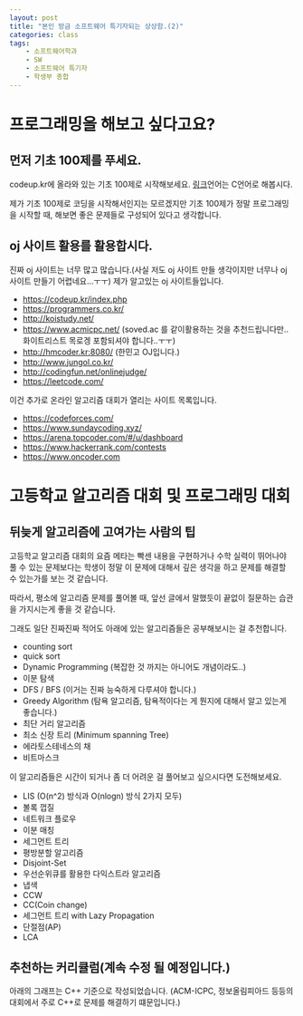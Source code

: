 ```yaml
---
layout: post
title: "본인 방금 소프트웨어 특기자되는 상상함.(2)"
categories: class
tags:
    - 소프트웨어학과
    - SW
    - 소프트웨어 특기자
    - 학생부 종합
--- 
```

# 프로그래밍을 해보고 싶다고요?

## 먼저 기초 100제를 푸세요.

codeup.kr에 올라와 있는 기초 100제로 시작해보세요. <a href ="https://codeup.kr/problemsetsol.php?psid=23">링크</a>언어는 C언어로 해봅시다.

제가 기초 100제로 코딩을 시작해서인지는 모르겠지만 기초 100제가 정말 프로그래밍을 시작할 때, 해보면 좋은 문제들로 구성되어 있다고 생각합니다. 

## oj 사이트 활용를 활용합시다.

진짜 oj 사이트는 너무 많고 많습니다.(사실 저도 oj 사이트 만들 생각이지만 너무나 oj 사이트 만들기 어렵네요...ㅜㅜ) 제가 알고있는 oj 사이트들입니다.

- https://codeup.kr/index.php
- https://programmers.co.kr/
- http://koistudy.net/
- https://www.acmicpc.net/ (soved.ac 를 같이활용하는 것을 추천드립니다만..화이트리스트 목로겡 포함되셔야 합니다..ㅜㅜ)
- http://hmcoder.kr:8080/ (한민고 OJ입니다.)
- http://www.jungol.co.kr/
- http://codingfun.net/onlinejudge/
- https://leetcode.com/


이건 추가로 온라인 알고리즘 대회가 열리는 사이트 목록입니다.
- https://codeforces.com/
- https://www.sundaycoding.xyz/
- https://arena.topcoder.com/#/u/dashboard
- https://www.hackerrank.com/contests
- https://www.oncoder.com

# 고등학교 알고리즘 대회 및 프로그래밍 대회

## 뒤늦게 알고리즘에 고여가는 사람의 팁

고등학교 알고리즘 대회의 요즘 메타는 빡센 내용을 구현하거나 수학 실력이 뛰어나야 풀 수 있는 문제보다는
학생이 정말 이 문제에 대해서 깊은 생각을 하고 문제를 해결할 수 있는가를 보는 것 같습니다.

따라서, 평소에 알고리즘 문제를 풀어볼 때, 앞선 글에서 말했듯이 끝없이 질문하는 습관을 가지시는게 좋을 것 같습니다.

그래도 일단 진짜진짜 적어도 아래에 있는 알고리즘들은 공부해보시는 걸 추천합니다.

- counting sort
- quick sort
- Dynamic Programming (복잡한 것 까지는 아니어도 개념이라도..)
- 이분 탐색
- DFS / BFS (이거는 진짜 능숙하게 다루셔야 합니다.)
- Greedy Algorithm (탐욕 알고리즘, 탐욕적이다는 게 뭔지에 대해서 알고 있는게 좋습니다.)
- 최단 거리 알고리즘
- 최소 신장 트리 (Minimum spanning Tree)
- 에라토스테네스의 채
- 비트마스크

이 알고리즘들은 시간이 되거나 좀 더 어려운 걸 풀어보고 싶으시다면 도전해보세요.

- LIS (O(n^2) 방식과 O(nlogn) 방식 2가지 모두)
- 볼록 껍질
- 네트워크 플로우
- 이분 매칭
- 세그먼트 트리
- 평방분할 알고리즘
- Disjoint-Set
- 우선순위큐를 활용한 다익스트라 알고리즘
- 냅색
- CCW
- CC(Coin change)
- 세그먼트 트리 with Lazy Propagation
- 단절점(AP)
- LCA

## 추천하는 커리큘럼(계속 수정 될 예정입니다.)

아래의 그래프는 C++ 기준으로 작성되었습니다.
(ACM-ICPC, 정보올림피아드 등등의 대회에서 주로 C++로 문제를 해결하기 떄문입니다.)

<object type="image/svg+xml" data = "/gv/curriculum.gv.svg">   